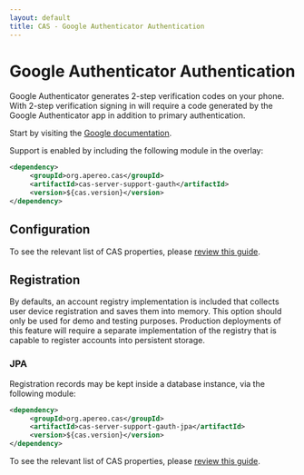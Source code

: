 ```yaml
---
layout: default
title: CAS - Google Authenticator Authentication
---
```


# Google Authenticator Authentication

Google Authenticator generates 2-step verification codes on your phone. With 2-step verification signing in will require a code generated by the Google Authenticator app in addition to primary authentication.

Start by visiting the [Google documentation](https://accounts.google.com/SmsAuthConfig).

Support is enabled by including the following module in the overlay:

```xml
<dependency>
     <groupId>org.apereo.cas</groupId>
     <artifactId>cas-server-support-gauth</artifactId>
     <version>${cas.version}</version>
</dependency>
```

## Configuration

To see the relevant list of CAS properties, please [review this guide](Configuration-Properties.html).

## Registration

By defaults, an account registry implementation is included that collects user device registration and saves them into memory. 
This option should only be used for demo and testing purposes. Production deployments of this feature will require a separate
implementation of the registry that is capable to register accounts into persistent storage. 

### JPA

Registration records may be kept inside a database instance, via the following module:

```xml
<dependency>
     <groupId>org.apereo.cas</groupId>
     <artifactId>cas-server-support-gauth-jpa</artifactId>
     <version>${cas.version}</version>
</dependency>
```

To see the relevant list of CAS properties, please [review this guide](Configuration-Properties.html).
